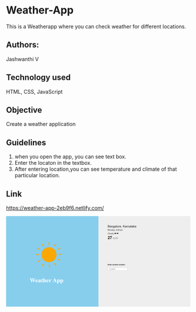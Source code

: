 # Weather-App
This is a Weatherapp where you can check weather for different locations.

## Authors:
Jashwanthi V

## Technology used
HTML, CSS, JavaScript

## Objective
Create a weather application

## Guidelines
1. when you open the app, you can see text box.
2. Enter the locaton in the textbox.
3. After entering location,you can see temperature and climate of that particular location.

## Link
https://weather-app-2eb9f6.netlify.com/

![Weather](images/weather.PNG)

